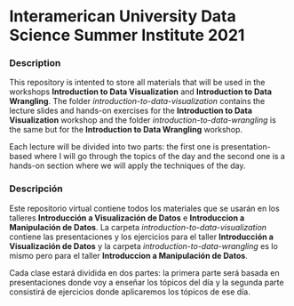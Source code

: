 # Interamerican University Data Science Summer Institute 2021

### Description
This repository is intented to store all materials that will be used in the workshops __Introduction to Data Visualization__ and __Introduction to Data Wrangling__. The folder _introduction-to-data-visualization_ contains the lecture slides and hands-on exercises for the __Introduction to Data Visualization__ workshop and the folder _introduction-to-data-wrangling_ is the same but for the __Introduction to Data Wrangling__ workshop. 

Each lecture will be divided into two parts: the first one is presentation-based where I will go through the topics of the day and the second one is a hands-on section where we will apply the techniques of the day. 

### Descripción
Este repositorio virtual contiene todos los materiales que se usarán en los talleres __Introducción a Visualización de Datos__ e __Introduccion a Manipulación de Datos__. La carpeta _introduction-to-data-visualization_ contiene las presentaciones y los ejercicios para el taller __Introducción a Visualización de Datos__ y la carpeta _introduction-to-data-wrangling_ es lo mismo pero para el taller __Introduccion a Manipulación de Datos__.

Cada clase estará dividida en dos partes: la primera parte será basada en presentaciones donde voy a enseñar los tópicos del día y la segunda parte consistirá de ejercicios donde aplicaremos los tópicos de ese día.
